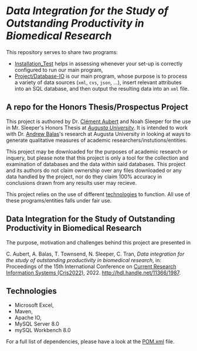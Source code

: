 # *Data Integration for the Study of Outstanding Productivity in Biomedical Research*

This repository serves to share two programs:

- [Installation_Test](Installation_Test) helps in assessing whenever your set-up is correctly configured to run our main program,
- [Project/Database-IO](Project/Database-IO) is our main program, whose purpose is to process a variety of data sources (`xml`, `cvs`, `json`, …), insert relevant attributes into an SQL database, and then output the resulting data into an `xml` file.

## A repo for the Honors Thesis/Prospectus Project

This project is authored by Dr. [Clément Aubert](https://spots.augusta.edu/caubert/) and Noah Sleeper for the use in Mr. Sleeper's Honors Thesis at *[Augusta University](https://www.augusta.edu/)*. It is intended to work with Dr. [Andrew Balas](https://www.augusta.edu/faculty/directory/view.php?id=ebalas)'s research at Augusta University in looking at ways to generate qualitative measures of academic researchers/instutions/entities.

This project may be downloaded for the purposes of academic research or inquery, but please note that this project is only a tool for the collection and examination of databases and the data within said databases. This project and its authors do not claim ownership over any files downloaded or any data handled by the project, nor do they claim 100% accuracy in conclusions drawn from any results user may recieve.

This project relies on the use of different [technologies](#technologies) to function. All use of these programs/entities falls under fair use.

## Data Integration for the Study of Outstanding Productivity in Biomedical Research

The purpose, motivation and challenges behind this project are presented in

C. Aubert, A. Balas, T. Townsend, N. Sleeper, C. Tran, _Data integration for the study of outstanding productivity in biomedical research_, in: Proceedings of the 15th International Conference on [Current Research Information Systems (Cris2022)](https://cris2022.srce.hr/), 2022. <http://hdl.handle.net/11366/1987>.

## Technologies

- Microsoft Excel, 
- Maven, 
- Apache IO,
- MySQL Server 8.0
- mySQL Workbench 8.0

For a full list of dependencies, please have a look at the [POM.xml](Project/Database-IO/pom.xml) file.

